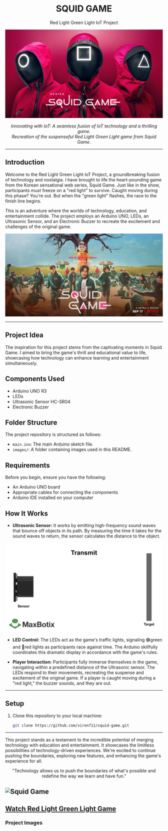 <h1 align="center">SQUID GAME</h1>
<p align="center">Red Light Green Light IoT Project</p>

![SQUID GAME](images/squid-game.jpg)

<p align="center">
  <em>Innovating with IoT: A seamless fusion of IoT technology and a thrilling game.</em>
  <br>
  <em>Recreation of the suspenseful Red Light Green Light game from Squid Game.</em>
</p>

---

## Introduction

Welcome to the Red Light Green Light IoT Project, a groundbreaking fusion of technology and nostalgia. I have brought to life the heart-pounding game from the Korean sensational web series, Squid Game. Just like in the show, participants must freeze on a "red light" to survive. Caught moving during this phase? You're out. But when the "green light" flashes, the race to the finish line begins.


This is an adventure where the worlds of technology, education, and entertainment collide. The project employs an Arduino UNO, LEDs, an Ultrasonic Sensor, and an Electronic Buzzer to recreate the excitement and challenges of the original game.

![Red Light Green Light](images/red-light-green-light.jpg)

---

## Project Idea

The inspiration for this project stems from the captivating moments in Squid Game. I aimed to bring the game's thrill and educational value to life, showcasing how technology can enhance learning and entertainment simultaneously.

## Components Used

- Arduino UNO R3
- LEDs
- Ultrasonic Sensor HC-SR04
- Electronic Buzzer

## Folder Structure

The project repository is structured as follows:

- `main.ino`: The main Arduino sketch file.
- `images/`: A folder containing images used in this README.

## Requirements

Before you begin, ensure you have the following:

- An Arduino UNO board
- Appropriate cables for connecting the components
- Arduino IDE installed on your computer

## How It Works

- **Ultrasonic Sensor:** It works by emitting high-frequency sound waves that bounce off objects in its path. By measuring the time it takes for the sound waves to return, the sensor calculates the distance to the object.

![Ultrasonic Sensor](images/ultrasonic-sensor.webp)

- **LED Control:** The LEDs act as the game's traffic lights, signaling 🟢green and 🔴red lights as participants race against time. The Arduino skillfully coordinates this dramatic display in accordance with the game's rules.

- **Player Interaction:** Participants fully immerse themselves in the game, navigating within a predefined distance of the Ultrasonic sensor. The LEDs respond to their movements, recreating the suspense and excitement of the original game. If a player is caught moving during a "red light," the buzzer sounds, and they are out.

---

## Setup

1. Clone this repository to your local machine:

   ```bash
   git clone https://github.com/viren711/squid-game.git

---

This project stands as a testament to the incredible potential of merging technology with education and entertainment. It showcases the limitless possibilities of technology-driven experiences. We're excited to continue pushing the boundaries, exploring new features, and enhancing the game's experience for all.

<div align="center">
  "Technology allows us to push the boundaries of what's possible and redefine the way we learn and have fun."
</div>

![Squid Game](images/squid.jpg)
---
[Watch Red Light Green Light Game](https://www.youtube.com/watch?v=sH4Y450PSVM)
---
<h3>Project Images</h3>
